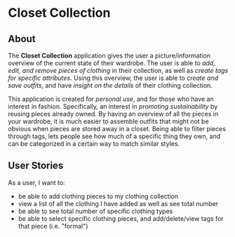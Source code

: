 # Closet Collection

## About
The **Closet Collection** application gives the user a picture/information overview of the current state of their wardrobe. The user is able to *add, edit, and remove pieces of clothing* in their collection, as well as *create tags for specific attributes*. Using this overview, the user is able to *create and save outfits*, and have *insight on the details* of their clothing collection.

This application is created for *personal use*, and for those who have an interest in fashion. Specifically, an interest in *promoting sustainability* by reusing pieces already owned. By having an overview of all the pieces in your wardrobe, it is much easier to assemble outfits that might not be obvious when pieces are stored away in a closet. Being able to filter pieces through tags, lets people see how much of a specific thing they own, and can be categorized in a certain way to match similar styles.

## User Stories
As a user, I want to:
- be able to add clothing pieces to my clothing collection
- view a list of all the clothing I have added as well as see total number
- be able to see total number of specific clothing types
- be able to select specific clothing pieces, and add/delete/view tags for that piece (i.e. "formal")